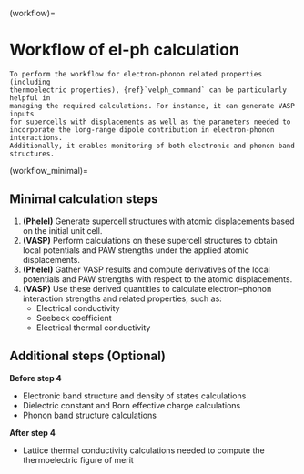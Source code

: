 (workflow)=
# Workflow of el-ph calculation

```{note}
To perform the workflow for electron-phonon related properties (including
thermoelectric properties), {ref}`velph_command` can be particularly helpful in
managing the required calculations. For instance, it can generate VASP inputs
for supercells with displacements as well as the parameters needed to
incorporate the long-range dipole contribution in electron-phonon interactions.
Additionally, it enables monitoring of both electronic and phonon band
structures.
```

(workflow_minimal)=
## Minimal calculation steps

1. **(Phelel)** Generate supercell structures with atomic displacements based on the initial unit cell.
2. **(VASP)** Perform calculations on these supercell structures to obtain local potentials and PAW strengths under the applied atomic displacements.
3. **(Phelel)** Gather VASP results and compute derivatives of the local potentials and PAW strengths with respect to the atomic displacements.
4. **(VASP)** Use these derived quantities to calculate electron–phonon interaction strengths and related properties, such as:
   - Electrical conductivity
   - Seebeck coefficient
   - Electrical thermal conductivity

## Additional steps (Optional)

**Before step 4**

- Electronic band structure and density of states calculations
- Dielectric constant and Born effective charge calculations
- Phonon band structure calculations

**After step 4**

- Lattice thermal conductivity calculations needed to compute the thermoelectric
  figure of merit
